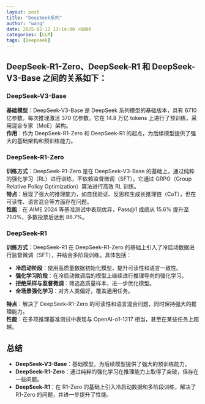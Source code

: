 ```yaml
---
layout: post 
title: "DeepSeek系列"
author: "wang"
date: 2025-02-12 13:14:00 +0800
categories: [LLM]
tags: [Deepseek]
---
```

## DeepSeek-R1-Zero、DeepSeek-R1 和 DeepSeek-V3-Base 之间的关系如下：

### DeepSeek-V3-Base
**基础模型**：DeepSeek-V3-Base 是 DeepSeek 系列模型的基础版本，具有 6710 亿参数，每次推理激活 370 亿参数。它在 14.8 万亿 tokens 上进行了预训练，采用混合专家（MoE）架构。  
**作用**：作为 DeepSeek-R1-Zero 和 DeepSeek-R1 的起点，为后续模型提供了强大的基础架构和预训练能力。

### DeepSeek-R1-Zero
**训练方式**：DeepSeek-R1-Zero 是在 DeepSeek-V3-Base 的基础上，通过纯粹的强化学习（RL）进行训练，不依赖监督微调（SFT）。它通过 GRPO（Group Relative Policy Optimization）算法进行高效 RL 训练。  
**特点**：展现了强大的推理能力，如自我验证、反思和生成长推理链（CoT），但在可读性、语言混合等方面存在问题。  
**性能**：在 AIME 2024 等基准测试中表现优异，Pass@1 成绩从 15.6% 提升至 71.0%，多数投票后达到 86.7%。

### DeepSeek-R1
**训练方式**：DeepSeek-R1 在 DeepSeek-R1-Zero 的基础上引入了冷启动数据进行监督微调（SFT），并结合多阶段训练。具体包括：
- **冷启动阶段**：使用高质量数据初始化模型，提升可读性和语言一致性。
- **强化学习阶段**：在冷启动微调后的模型上继续进行推理导向的强化学习。
- **拒绝采样与监督微调**：筛选高质量样本，进一步优化模型。
- **全场景强化学习**：对齐人类偏好，覆盖通用任务。

**特点**：解决了 DeepSeek-R1-Zero 的可读性和语言混合问题，同时保持强大的推理能力。  
**性能**：在多项推理基准测试中表现与 OpenAI-o1-1217 相当，甚至在某些任务上超越。

## 总结
- **DeepSeek-V3-Base**：基础模型，为后续模型提供了强大的预训练能力。
- **DeepSeek-R1-Zero**：通过纯粹的强化学习在推理能力上取得了突破，但存在一些问题。
- **DeepSeek-R1**：在 R1-Zero 的基础上引入冷启动数据和多阶段训练，解决了 R1-Zero 的问题，并进一步提升了性能。
